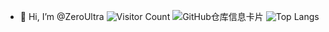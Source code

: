 - 👋 Hi, I’m @ZeroUltra
![Visitor Count](https://profile-counter.glitch.me/ZeroUltra/count.svg)
![GitHub仓库信息卡片](https://github-stats.ubrong.com/api/pin/?username=ZeroUltra&repo=ZeroUltra.github.io&theme=dark)
![Top Langs](https://github-readme-stats.vercel.app/api/top-langs/?username=ZeroUltra&layout=compact&theme=tokyonight)

<!---
ZeroUltra/ZeroUltra is a ✨ special ✨ repository because its `README.md` (this file) appears on your GitHub profile.
You can click the Preview link to take a look at your changes.
--->
